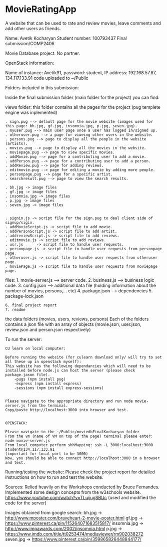 # MovieRatingApp
 A website that can be used to rate and review movies, leave comments and add other users as friends.


Name: Avetik Kocharyan
Student number: 100793437
Final submission/COMP2406

Movie Database project.
No partner.

OpenStack information:

Name of instance: Avetik91, password: student, IP address: 192.168.57.87,  134.117.133.91
code uploaded to ~/Public 

Folders included in this submission:

Inside the final submission folder (main folder for the project) you can find:

views folder:
	this folder contains all the pages for the project (pug templete engine was inplemented)

	. sign.pug --> default page for the movie website (images used for this page: bh.jpg, gf.jpg, insomnia.jpg, p.jpg, seven.jpg).
	. myuser.pug --> main user page once a user has logged in/signed up.
	. otheruser.pug --> a page for viweing other users in the website.
	. persons.pug --> page to display all the people in the website (artists).
	. movies.pug --> page to display all the movies in the website.
	. moviepage.pug --> page to view specific movies.
	. addMovie.pug --> page for a contributing user to add a movie.
	. addPerson.pug --> page for a contributing user to add a person.
	. addReview.pug --> page for adding reviews.
	. editmovie.pug --> page for editing a movie by adding more people.
	. personpage.pug --> page for a specific artist.
	. searchresult.pug --> page to view the search results.

	. bh.jpg -> image files
	. gf.jpg -> image files
	. insomnia.jpg -> image files
	. p.jpg -> image files
	. seven.jpg -> image files


	. signin.js -> script file for the sign.pug to deal client side of signup/sigin.
	. addMovieScript.js -> script file to add movie.
	. addPersonScript.js -> script file to add artist.
	. addreviewScript.js -> script file to add reviews.
	. editmovie.js -> script file to add reviews.	
	. usr.js      -> script file to handle user requests.
	. personpage.js -> script file to handle user requests from personpage page.
	. otheruser.js -> script file to handle user requests from otheruser page.
	. moviePage.js -> script file to handle user requests from moviepage page.

	

files:
	1. movie-server.js --> server code.
	2. business.js --> business logic code.	
	3. config.json --> additional data file (holding information about the number of movies, persons,... etc)
	4. package.json --> dependencies
	5. package-lock.json

	6. final project report
	7. readme

the data folders (movies, users, reviews, persons)
	Each of the folders contains a json file with an array of objects (movie.json, user.json, review.json and person.json respectively)

	

To run the server:

	CU learn on local computer:

	Before running the website (for culearn download only/ will try to set all these up in openstack myself):
	This website has the following dependancies which will need to be installed before node.js can host the server (please check package.jason file).
		-pugs (npm install pug)
		-express (npm install express)
		-sessions (npm install express-sessions)


	Please navigate to the appropriate directory and run node movie-server.js from the terminal.
	Copy/paste http://localhost:3000 into browser and test.

	
	OPENSTACK:

	Please navigate to the ~/Public/moviedbFinalKocharyan folder
	From the vm (name of VM on top of the page) terminal please enter: node movie-server.js
	From local computer perform shhMapping: ssh -L 3000:localhost:3000 student@134.117.133.91
	(important for local port to be 3000)
	Now, you should be able to connect http://localhost:3000 in a browser and test.


Running/testing the website:
	Please check the project report for detailed instructions on how to run and test the website.









Sources:
Relied heavily on the Workshops conducted by Bruce Fernandes.
Implemented some design concepts from the w3schools website.
https://www.youtube.com/watch?v=TLuijugSBUc (used and modified the code for the server)


Images obtained from google search:
bh.jpg -> http://www.mposter.com/braveheart-2-movie-poster.html
gf.jpg -> https://www.pinterest.ca/pin/115264071683515817/
insomnia.jpg -> http://www.impawards.com/2002/insomnia.html
p.jpg -> https://www.imdb.com/title/tt0253474/mediaviewer/rm902038272
seven.jpg -> https://www.pinterest.ca/pin/359865826448844177/
